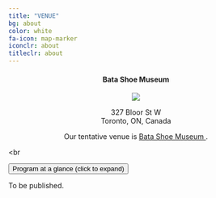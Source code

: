 ```yaml
---
title: "VENUE"
bg: about
color: white
fa-icon: map-marker
iconclr: about
titleclr: about
---
```



<center><h4>Bata Shoe Museum</h4></center>

<center><img src="https://batashoemuseum.ca/wp-content/uploads/110419-Bata-144c.jpg"></center>

<p style ="text-align:center;">327 Bloor St W <br> Toronto, ON, Canada</p>

<center>Our tentative venue is <a href="https://batashoemuseum.ca/"> Bata Shoe Museum </a>.</center>

<br<br>

<button class="accordion" onclick="collapsable()">Program at a glance (click to expand)</button>

<div class="panel">
  <p>To be published.</p>
</div>


